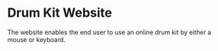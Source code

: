 # Drum Kit Website

The website enables the end user to use an online drum kit by either a mouse or keyboard.
